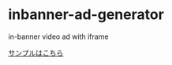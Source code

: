 # inbanner-ad-generator
in-banner video ad with iframe

[サンプルはこちら](http://kentayamamoto.github.io/pages/inbanner-ad-generator/)
